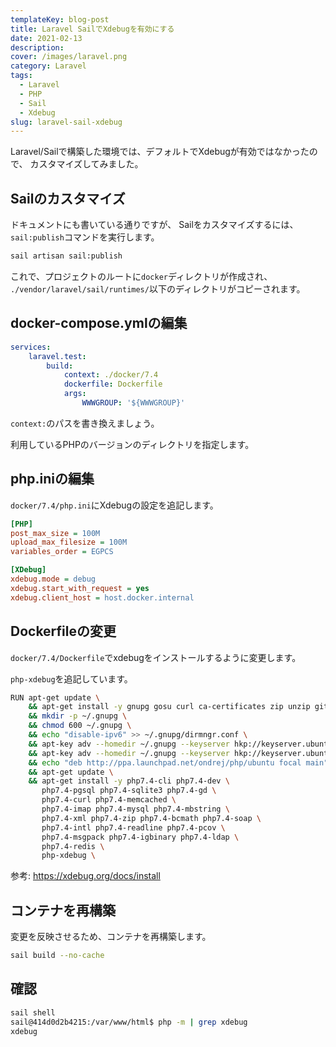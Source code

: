 ```yaml
---
templateKey: blog-post
title: Laravel SailでXdebugを有効にする
date: 2021-02-13
description:
cover: /images/laravel.png
category: Laravel
tags:
  - Laravel
  - PHP
  - Sail
  - Xdebug
slug: laravel-sail-xdebug
---
```


Laravel/Sailで構築した環境では、デフォルトでXdebugが有効ではなかったので、
カスタマイズしてみました。

## Sailのカスタマイズ

ドキュメントにも書いている通りですが、
Sailをカスタマイズするには、`sail:publish`コマンドを実行します。

```bash
sail artisan sail:publish
```

これで、プロジェクトのルートに`docker`ディレクトリが作成され、
`./vendor/laravel/sail/runtimes/`以下のディレクトリがコピーされます。

## docker-compose.ymlの編集

```yaml
services:
    laravel.test:
        build:
            context: ./docker/7.4
            dockerfile: Dockerfile
            args:
                WWWGROUP: '${WWWGROUP}'
```

`context:`のパスを書き換えましょう。

利用しているPHPのバージョンのディレクトリを指定します。

## php.iniの編集

`docker/7.4/php.ini`にXdebugの設定を追記します。

```ini
[PHP]
post_max_size = 100M
upload_max_filesize = 100M
variables_order = EGPCS

[XDebug]
xdebug.mode = debug
xdebug.start_with_request = yes
xdebug.client_host = host.docker.internal
```

## Dockerfileの変更

`docker/7.4/Dockerfile`でxdebugをインストールするように変更します。

`php-xdebug`を追記しています。

```bash
RUN apt-get update \
    && apt-get install -y gnupg gosu curl ca-certificates zip unzip git supervisor sqlite3 libcap2-bin libpng-dev python2 \
    && mkdir -p ~/.gnupg \
    && chmod 600 ~/.gnupg \
    && echo "disable-ipv6" >> ~/.gnupg/dirmngr.conf \
    && apt-key adv --homedir ~/.gnupg --keyserver hkp://keyserver.ubuntu.com:80 --recv-keys E5267A6C \
    && apt-key adv --homedir ~/.gnupg --keyserver hkp://keyserver.ubuntu.com:80 --recv-keys C300EE8C \
    && echo "deb http://ppa.launchpad.net/ondrej/php/ubuntu focal main" > /etc/apt/sources.list.d/ppa_ondrej_php.list \
    && apt-get update \
    && apt-get install -y php7.4-cli php7.4-dev \
       php7.4-pgsql php7.4-sqlite3 php7.4-gd \
       php7.4-curl php7.4-memcached \
       php7.4-imap php7.4-mysql php7.4-mbstring \
       php7.4-xml php7.4-zip php7.4-bcmath php7.4-soap \
       php7.4-intl php7.4-readline php7.4-pcov \
       php7.4-msgpack php7.4-igbinary php7.4-ldap \
       php7.4-redis \
       php-xdebug \
```

参考: <https://xdebug.org/docs/install>

## コンテナを再構築

変更を反映させるため、コンテナを再構築します。

```bash
sail build --no-cache
```

## 確認

```bash
sail shell
sail@414d0d2b4215:/var/www/html$ php -m | grep xdebug
xdebug
```
